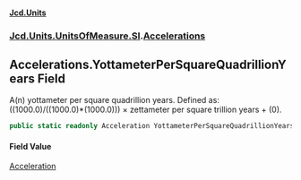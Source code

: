 #### [Jcd.Units](index.md 'index')
### [Jcd.Units.UnitsOfMeasure.SI](Jcd.Units.UnitsOfMeasure.SI.md 'Jcd.Units.UnitsOfMeasure.SI').[Accelerations](Accelerations.md 'Jcd.Units.UnitsOfMeasure.SI.Accelerations')

## Accelerations.YottameterPerSquareQuadrillionYears Field

A(n) yottameter per square quadrillion years. Defined as: ((1000.0)/((1000.0)*(1000.0))) × zettameter per square trillion years + (0).

```csharp
public static readonly Acceleration YottameterPerSquareQuadrillionYears;
```

#### Field Value
[Acceleration](Acceleration.md 'Jcd.Units.UnitTypes.Acceleration')
